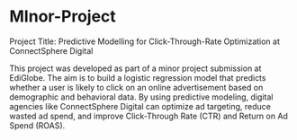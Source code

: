 # MInor-Project
Project Title: Predictive Modelling for Click-Through-Rate Optimization at ConnectSphere Digital

This project was developed as part of a minor project submission at EdiGlobe.
The aim is to build a logistic regression model that predicts whether a user is likely to click on an online advertisement based on demographic and behavioral data. By using predictive modeling, digital agencies like ConnectSphere Digital can optimize ad targeting, reduce wasted ad spend, and improve Click-Through Rate (CTR) and Return on Ad Spend (ROAS).
